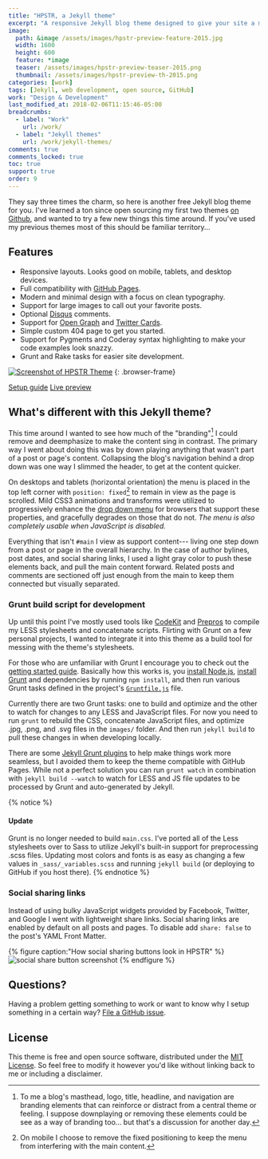 ```yaml
---
title: "HPSTR, a Jekyll theme"
excerpt: "A responsive Jekyll blog theme designed to give your site a modern and somewhat cliché look."
image: 
  path: &image /assets/images/hpstr-preview-feature-2015.jpg
  width: 1600
  height: 600
  feature: *image
  teaser: /assets/images/hpstr-preview-teaser-2015.png
  thumbnail: /assets/images/hpstr-preview-th-2015.png
categories: [work]
tags: [Jekyll, web development, open source, GitHub]
work: "Design & Development"
last_modified_at: 2018-02-06T11:15:46-05:00
breadcrumbs:
  - label: "Work"
    url: /work/
  - label: "Jekyll themes"
    url: /work/jekyll-themes/
comments: true
comments_locked: true
toc: true
support: true
order: 9
---
```


They say three times the charm, so here is another free Jekyll blog theme for you. I've learned a ton since open sourcing my first two themes [on Github](http://github.com/mmistakes), and wanted to try a few new things this time around. If you've used my previous themes most of this should be familiar territory...

## Features

* Responsive layouts. Looks good on mobile, tablets, and desktop devices.
* Full compatibility with [GitHub Pages](http://pages.github.com/).
* Modern and minimal design with a focus on clean typography.
* Support for large images to call out your favorite posts.
* Optional [Disqus](http://disqus.com) comments.
* Support for [Open Graph](https://developers.facebook.com/docs/opengraph/) and [Twitter Cards](https://dev.twitter.com/docs/cards).
* Simple custom 404 page to get you started.
* Support for Pygments and Coderay syntax highlighting to make your code examples look snazzy.
* Grunt and Rake tasks for easier site development.

[![Screenshot of HPSTR Theme](/assets/images/hpstr-jekyll-theme-preview.jpg)](https://mmistakes.github.io/hpstr-jekyll-theme/ "Preview HPSTR")
{: .browser-frame}

<p markdown="0">
  <a href="https://mmistakes.github.io/hpstr-jekyll-theme/theme-setup/" class="btn">Setup guide</a>
  <a href="https://mmistakes.github.io/hpstr-jekyll-theme/" class="btn">Live preview</a>
</p>

## What's different with this Jekyll theme?

This time around I wanted to see how much of the "branding"[^2] I could remove and deemphasize to make the content sing in contrast. The primary way I went about doing this was by down playing anything that wasn't part of a post or page's content. Collapsing the blog's navigation behind a drop down was one way I slimmed the header, to get at the content quicker.

On desktops and tablets (horizontal orientation) the menu is placed in the top left corner with `position: fixed`[^3] to remain in view as the page is scrolled. Mild CSS3 animations and transforms were utilized to progressively enhance the [drop down menu](http://tympanus.net/codrops/2013/04/19/responsive-multi-level-menu/) for browsers that support these properties, and gracefully degrades on those that do not. *The menu is also completely usable when JavaScript is disabled.*

Everything that isn't `#main` I view as support content--- living one step down from a post or page in the overall hierarchy. In the case of author bylines, post dates, and social sharing links, I used a light gray color to push these elements back, and pull the main content forward. Related posts and comments are sectioned off just enough from the main to keep them connected but visually separated.

### Grunt build script for development

Up until this point I've mostly used tools like [CodeKit](http://incident57.com/codekit/) and [Prepros](https://prepros.io/) to compile my LESS stylesheets and concatenate scripts. Flirting with Grunt on a few personal projects, I wanted to integrate it into this theme as a build tool for messing with the theme's stylesheets.

For those who are unfamiliar with Grunt I encourage you to check out the [getting started guide](http://gruntjs.com/getting-started). Basically how this works is, you [install Node.js](http://nodejs.org/), [install Grunt](http://gruntjs.com/getting-started) and dependencies by running `npm install`, and then run various Grunt tasks defined in the project's [`Gruntfile.js`](https://github.com/mmistakes/hpstr-jekyll-theme/blob/master/Gruntfile.js) file.

Currently there are two Grunt tasks: one to build and optimize and the other to watch for changes to any LESS and JavaScript files. For now you need to run `grunt` to rebuild the CSS, concatenate JavaScript files, and optimize .jpg, .png, and .svg files in the `images/` folder. And then run `jekyll build` to pull these changes in when developing locally. 

There are some [Jekyll Grunt plugins](https://github.com/dannygarcia/grunt-jekyll) to help make things work more seamless, but I avoided them to keep the theme compatible with GitHub Pages. While not a perfect solution you can run `grunt watch` in combination with `jekyll build --watch` to watch for LESS and JS file updates to be processed by Grunt and auto-generated by Jekyll.

{% notice %}
#### Update

Grunt is no longer needed to build `main.css`. I've ported all of the Less stylesheets over to Sass to utilize Jekyll's built-in support for preprocessing .scss files. Updating most colors and fonts is as easy as changing a few values in `_sass/_variables.scss` and running `jekyll build` (or deploying to GitHub if you host there).
{% endnotice %}

### Social sharing links

Instead of using bulky JavaScript widgets provided by Facebook, Twitter, and Google I went with lightweight share links. Social sharing links are enabled by default on all posts and pages. To disable add `share: false` to the post's YAML Front Matter.

{% figure caption:"How social sharing buttons look in HPSTR" %}
![social share button screenshot](/assets/images/hpstr-social-share-example.jpg)
{% endfigure %}

[^2]: To me a blog's masthead, logo, title, headline, and navigation are branding elements that can reinforce or distract from a central theme or feeling. I suppose downplaying or removing these elements could be see as a way of branding too… but that's a discussion for another day.
[^3]: On mobile I choose to remove the fixed positioning to keep the menu from interfering with the main content.

## Questions?

Having a problem getting something to work or want to know why I setup something in a certain way? [File a GitHub issue](https://github.com/mmistakes/hpstr-jekyll-theme/issues/new).

## License

This theme is free and open source software, distributed under the [MIT License](https://github.com/mmistakes/hpstr-jekyll-theme/blob/master/LICENSE). So feel free to modify it however you'd like without linking back to me or including a disclaimer.
